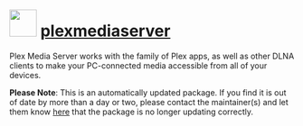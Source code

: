 # <img src="https://cdn.jsdelivr.net/gh/mkevenaar/chocolatey-packages@7d46b7d002ccb546a3ae9149022644efe69c43cf/icons/plexmediaserver.png" width="48" height="48"/> [plexmediaserver](https://community.chocolatey.org/packages/plexmediaserver)

Plex Media Server works with the family of Plex apps, as well as other DLNA clients to make your PC-connected media accessible from all of your devices.

**Please Note**: This is an automatically updated package. If you find it is
out of date by more than a day or two, please contact the maintainer(s) and
let them know [here](https://github.com/mkevenaar/chocolatey-packages/issues) that the package is no longer updating correctly.
